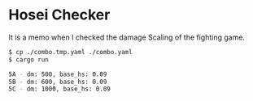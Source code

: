 Hosei Checker
===

It is a memo when I checked the damage Scaling of the fighting game.

```sh
$ cp ./combo.tmp.yaml ./combo.yaml
$ cargo run

5A - dm: 500, base_hs: 0.09
5B - dm: 600, base_hs: 0.09
5C - dm: 1000, base_hs: 0.09
```
